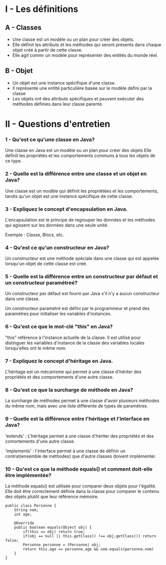 # I - Les définitions
## A - Classes
- Une classe est un modèle ou un plan pour créer des objets.
- Elle définit les attributs et les méthodes qui seront présents dans chaque objet créé à partir de cette classe.
- Elle agit commr un modèle pour représenter des entités du monde réel.

## B - Objet
- Un objet est une instance spécifique d'une classe.
- Il représente une entité particulière basée sur le modèle défini par la classe
- Les objets ont des attributs spécifiques et peuvent exécuter des méthodes définies dans leur classe parente.

# II - Questions d'entretien

### 1 - Qu'est ce qu'une classe en Java?

Une classe en Java est un modèle ou un plan pour créer des objets
Elle définit les propriétés et les comportements communs à tous les objets de ce type.

### 2 - Quelle est la différence entre une classe et un objet en Java?

Une classe est un modèle qui définit les propriétées et les comportements, tandis qu'un objet est une instance spécifique de cette classe.

### 3 - Expliquez le concept d'encapsulation en Java.

L'encapsulation est le principe de regrouper les données et les méthodes qui agissent sur les données dans une seule unité.

Exemple : Classe, Blocs, etc.

### 4 - Qu'est ce qu'un constructeur en Java?

Un constructeur est une méthode spéciale dans une classe qui est appelée lorsqu'un objet de cette classe est créé.

### 5 - Quelle est la différence entre un constructeur par défaut et un constructeur paramétreé?

Un constructeur par défaut est fourni par Java s'il n'y a aucun constructeur dans une classe.

Un constructeur paramétré est défini par le programmeur et prend des paramètres pour initialiser les variables d'instances.

### 6 - Qu'est ce que le mot-clé "this" en Java?

"this" référence à l'instance actuelle de la classe.
Il est utilisé pour distinguer les variables d'instance de la classe des variables locales lorsqu'elles ont le même nom.

### 7 - Expliquez le concept d'héritage en Java.

L'héritage est un mécanisme qui permet à une classe d'hériter des propriétés et des comportements d'une autre classe.

### 8 - Qu'est ce que la surcharge de méthode en Java?

La surcharge de méthodes permet à une classe d'avoir plusieurs méthodes du même nom, mais avec une liste différente de types de paramètres.

### 9 - Quelle est la différence entre l'héritage et l'interface en Java?

'extends' : L'héritage permet à une classe d'hériter des propriétés et des comortements d'une autre classe.

'implements' :  l'interface permet à une classe de définir un contrat(ensemble de méthodes) que d'autre classes doivent implémenter.

### 10 - Qu'est ce que la méthode equals() et comment doit-elle être implémentée?

La méthode equals() est utilisée pour comparer deux objets pour l'égalité.
Elle doit être correctement définie dans la classe pour comparer le contenu des objets plutôt que leur référence mémoire.
```
public class Personne {
    String nom;
    int age;
    
    @Override
    public boolean equals(Object obj) {
        if(this == obj) return true;
        if(obj == null || this.getClass() !== obj.getClass()) return false;
        Personne personne = (Personne) obj;
        return this.age == personne.age && nom.equals(personne.nom)
    }
}
```
